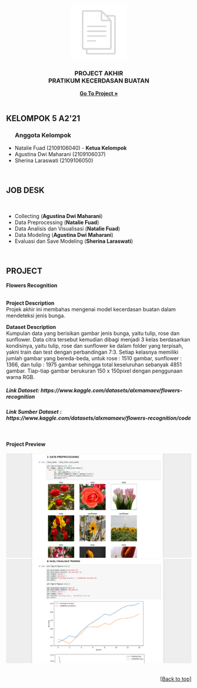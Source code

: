 <!-- README Referensi: https://github.com/othneildrew/Best-README-Template/ -->

<!-- https://www.markdownguide.org/basic-syntax/#reference-style-links-->

<a name="top"></a>

<div align="center">
<img src="image/logo.png" alt="logo" width="150" height="150">
<h3>PROJECT AKHIR<br>PRATIKUM KECERDASAN BUATAN</h3>
<p>
  <a href="https://github.com/Natalieefd/PA-PRATIKUM-KB.git"><strong>Go To Project  »</strong></a><br><br>
</p>
</div>

<h2>KELOMPOK 5 A2'21</h2>
<ul>
  <h3>Anggota Kelompok</h3>
  <li>Natalie Fuad (2109106040) - <strong>Ketua Kelompok</strong>
  <li>Agustina Dwi Maharani (2109106037)
  <li>Sherina Laraswati (2109106050)
</ul><br>

<h2>JOB DESK</h2><br>
<ul>
  <li>Collecting (<strong>Agustina Dwi Maharani</strong>)
  <li>Data Preprocessing (<strong>Natalie Fuad</strong>)
  <li>Data Analisis dan Visualisasi (<strong>Natalie Fuad</strong>)
  <li>Data Modeling (<strong>Agustina Dwi Maharani</strong>) 
  <li>Evaluasi dan Save Modeling (<strong>Sherina Laraswati</strong>)
</ul><br>

<h2>PROJECT</h2>
<strong>Flowers Recognition</strong><br><br>

<strong>Project Description</strong><br>
Projek akhir ini membahas mengenai model kecerdasan buatan dalam mendeteksi jenis bunga. 

<strong>Dataset Description</strong><br>
Kumpulan data yang berisikan gambar jenis bunga, yaitu tulip, rose dan sunflower. Data citra tersebut kemudian dibagi menjadi 3 kelas berdasarkan kondisinya, yaitu  tulip, rose dan sunflower ke dalam folder yang terpisah, yakni train dan test dengan perbandingan 7:3. Setiap kelasnya memiliki jumlah gambar yang bereda-beda, untuk rose : 1510 gambar, sunflower : 1366, dan tulip : 1975 gambar sehingga total keseluruhan sebanyak 4851 gambar. Tiap-tiap gambar berukuran 150 x 150pixel dengan penggunaan warna RGB.

<h5>Link Dataset: https://www.kaggle.com/datasets/alxmamaev/flowers-recognition</h5>
<h5>Link Sumber Dataset   : https://www.kaggle.com/datasets/alxmamaev/flowers-recognition/code</h5><br>

<strong>Project Preview</strong><br><br>
<img src="image/visualisasi-dataset.png" alt="Screenshot Visualisasi dataset sebelum melakukan augmentasi">
<img src="image/visualisasi.png" alt="Screenshot Visualisasi Testing"><br><br>

<p align="right">[<a href="#top">Back to top</a>]</p>
